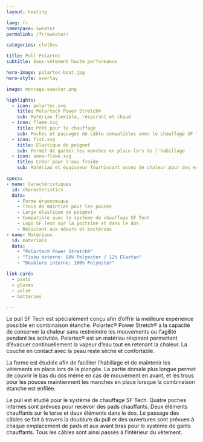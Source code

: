 ```yaml
---
layout: heating

lang: fr
namespace: sweater
permalink: /fr/sweater/

categories: clothes

title: Pull Polartec
subtitle: Sous-vêtement haute performance

hero-image: polartec-boat.jpg
hero-style: overlay

image: montage-sweater.png

highlights:
  - icon: polartec.svg
    title: Polartec® Power Stretch®
    sub: Matériau flexible, respirant et chaud
  - icon: flame.svg
    title: Prêt pour le chauffage
    sub: Poches et passages de câble compatibles avec le chauffage SF Tech
  - icon: fist.svg
    title: Elastique de poignet
    sub: Permet de garder les manches en place lors de l'habillage
  - icon: snow-flake.svg
    title: Créer pour l'eau froide
    sub: Matériau et épaisseur fournissant assez de chaleur pour des eaux glaciales

specs:
- name: Caractéristiques
  id: characteristics
  data:
    - Forme érgonomique
    - Trous de maintien pour les pouces
    - Large elastique de poignet
    - Compatible avec le système de chauffage SF Tech 
    - Logo SF Tech sur la poitrine et dans le dos
    - Résistant aux odeurs et bactéries
- name: Matériaux
  id: materials
  data:
    - "Polartec® Power Stretch®"
    - "Tissu externe: 88% Polyester / 12% Elastan"
    - "Doublure interne: 100% Polyester"

link-card:
  - pants
  - gloves
  - valve
  - batteries

---
```

Le pull SF Tech est spécialement conçu afin d’offrir la meilleure expérience possible en combinaison étanche. Polartec® Power Stretch® a la capacité de conserver la chaleur sans restreindre les mouvements ou l'agilité pendant les activités. Polartec® est un matériau réspirant permettant d’évacuer continuellement la vapeur d’eau tout en retenant la chaleur. La couche en contact avec la peau reste sèche et confortable.

La forme est étudiée afin de faciliter l’habillage et de maintenir les vétements en place lors de la plongée. La partie dorsale plus longue permet de couvrir le bas du dos même en cas de mouvement en avant, et les trous pour les pouces maintiennent les manches en place lorsque la combinaison étanche est enfilée.  

Le pull est étudié pour le système de chauffage SF Tech. Quatre poches internes sont prévues pour recevoir des pads chauffants. Deux éléments chauffants sur le torse et deux éléments dans le dos. Le passage des câbles se fait à travers la doublure du pull et des ouvertures sont prévues à chaque emplacement de pads et aux avant bras pour le système de gants chauffants. Tous les câbles sont ainsi passés à l’intérieur du vêtement.


